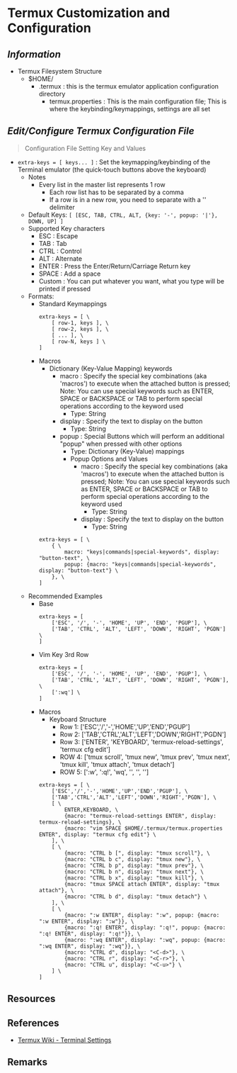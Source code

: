 Termux Customization and Configuration
======================================

*Information*
-------------
- Termux Filesystem Structure
    - $HOME/
        - .termux : this is the termux emulator application configuration directory
            + termux.properties : This is the main configuration file; This is where the keybinding/keymappings, settings are all set


*Edit/Configure Termux Configuration File*
------------------------------------------

> Configuration File Setting Key and Values

- `extra-keys = [ keys... ]` : Set the keymapping/keybinding of the Terminal emulator (the quick-touch buttons above the keyboard)
    - Notes
        - Every list in the master list represents 1 row
            + Each row list has to be separated by a comma
            + If a row is in a new row, you need to separate with a '\' delimiter
    + Default Keys: `[ [ESC, TAB, CTRL, ALT, {key: '-', popup: '|'}, DOWN, UP] ]`
    - Supported Key characters
        + ESC : Escape
        + TAB : Tab
        + CTRL : Control
        + ALT : Alternate
        + ENTER : Press the Enter/Return/Carriage Return key
        + SPACE : Add a space
        + Custom : You can put whatever you want, what you type will be printed if pressed
    - Formats:
        - Standard Keymappings
            ```
            extra-keys = [ \
                [ row-1, keys ], \
                [ row-2, keys ], \
                [ ... ], \
                [ row-N, keys ] \
            ]
            ```
        - Macros
            - Dictionary (Key-Value Mapping) keywords
                - macro   : Specify the special key combinations (aka 'macros') to execute when the attached button is pressed; Note: You can use special keywords such as ENTER, SPACE or BACKSPACE or TAB to perform special operations according to the keyword used
                    + Type: String
                - display : Specify the text to display on the button
                    + Type: String
                - popup   : Special Buttons which will perform an additional "popup" when pressed with other options
                    + Type: Dictionary (Key-Value) mappings
                    - Popup Options and Values
                        - macro   : Specify the special key combinations (aka 'macros') to execute when the attached button is pressed; Note: You can use special keywords such as ENTER, SPACE or BACKSPACE or TAB to perform special operations according to the keyword used
                            + Type: String
                        - display : Specify the text to display on the button
                            + Type: String
            ```
            extra-keys = [ \
                { \
                    macro: "keys|commands|special-keywords", display: "button-text", \
                    popup: {macro: "keys|commands|special-keywords", display: "button-text"} \
                }, \
            ]
            ```
    - Recommended Examples
        - Base
            ```
            extra-keys = [
                ['ESC', '/', '-', 'HOME', 'UP', 'END', 'PGUP'], \
                ['TAB', 'CTRL', 'ALT', 'LEFT', 'DOWN', 'RIGHT', 'PGDN'] \
            ]
            ```
        - Vim Key 3rd Row
            ```
            extra-keys = [
                ['ESC', '/', '-', 'HOME', 'UP', 'END', 'PGUP'], \
                ['TAB', 'CTRL', 'ALT', 'LEFT', 'DOWN', 'RIGHT', 'PGDN'], \
                [':wq'] \
            ]
            ```
        - Macros
            - Keyboard Structure
                + Row 1: ['ESC','/','-','HOME','UP','END','PGUP']
                + Row 2: ['TAB','CTRL','ALT','LEFT','DOWN','RIGHT','PGDN']
                + Row 3: ['ENTER', 'KEYBOARD', 'termux-reload-settings', 'termux cfg edit']
                + ROW 4: ['tmux scroll', 'tmux new', 'tmux prev', 'tmux next', 'tmux kill', 'tmux attach', 'tmux detach']
                + ROW 5: [':w', ':q!', 'wq', '<C-d>', '<C-r>', '<C-u>']
            ```
            extra-keys = [ \
                ['ESC','/','-','HOME','UP','END','PGUP'], \
                ['TAB','CTRL','ALT','LEFT','DOWN','RIGHT','PGDN'], \
                [ \
                    ENTER,KEYBOARD, \
                    {macro: "termux-reload-settings ENTER", display: termux-reload-settings}, \
                    {macro: "vim SPACE $HOME/.termux/termux.properties ENTER", display: "termux cfg edit"} \
                ], \
                [ \
                    {macro: "CTRL b [", display: "tmux scroll"}, \
                    {macro: "CTRL b c", display: "tmux new"}, \
                    {macro: "CTRL b p", display: "tmux prev"}, \
                    {macro: "CTRL b n", display: "tmux next"}, \
                    {macro: "CTRL b x", display: "tmux kill"}, \
                    {macro: "tmux SPACE attach ENTER", display: "tmux attach"}, \
                    {macro: "CTRL b d", display: "tmux detach"} \
                ], \
                [ \
                    {macro: ":w ENTER", display: ":w", popup: {macro: ":w ENTER", display: ":w"}}, \
                    {macro: ":q! ENTER", display: ":q!", popup: {macro: ":q! ENTER", display: ":q!"}}, \
                    {macro: ":wq ENTER", display: ":wq", popup: {macro: ":wq ENTER", display: ":wq"}}, \
                    {macro: "CTRL d", display: "<C-d>"}, \
                    {macro: "CTRL r", display: "<C-r>"}, \
                    {macro: "CTRL u", display: "<C-u>"} \
                ] \
            ]
            ```

## Resources

## References
+ [Termux Wiki - Terminal Settings](https://wiki.termux.com/wiki/Terminal_Settings)

## Remarks

